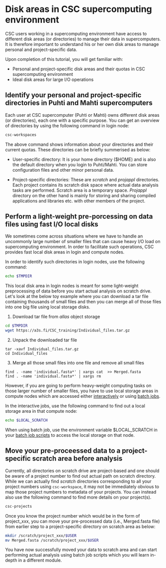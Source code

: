 # Disk areas in CSC supercomputing environment

CSC users working in a supercomputing environment have access to different disk areas (or directories) to manage their data in supercomputers. It is therefore important to understand his or her own disk areas to manage personal and project-specific data.

Upon completion of this tutorial, you will get familiar with:
- Personal and project-specific disk areas and their quotas in CSC supercomputing environment
- Ideal disk areas for large I/O operations

## Identify your personal and project-specific directories in Puhti and Mahti supercomputers

Each user at CSC supercomputer (Puhti or Mahti) owns different disk areas (or directories), each one with a specific purpose. You can get an overview of directories by using the following command in login node:

```bash
csc-workspaces 
```
The above command shows information about your directories and their current quotas. These directories can be briefly summerised as below:

- User-specific directory: It is your home directory ($HOME) and is also the default directory when you login to Puhti/Mahti. You can store configuration files and other minor personal data. 

- Project-specific directories: These are *scratch* and *projappl* directories. Each project contains its scratch disk space where actual data analysis tasks are performed. Scratch area is a temporary space. *Projappl* directory on the other hand is mainly for storing and sharing compiled applications and libraries etc. with other members of the project. 


## Perform a light-weight pre-porcessing on data files using fast I/O local disks

We sometimes come across situations where we have to handle an uncommonly large number of smaller files that can cause heavy I/O load on supercomputing environment. In order to facilitate such operations, CSC provides fast local disk areas in login and compute nodes.

In order to identify such directories in login nodes, use the following command:

```bash
echo $TMPDIR
```
This local disk area in login nodes is meant for some light-weight preprocessing of data before you start actual analysis on scratch drive. Let's look at the below  toy example where you can download a tar file containing thousands of small files and then you can  merge all of those files into one big file using local storage disks.

1. Download tar file from *allas* object storage

```bash 
cd $TMPDIR           
wget https://a3s.fi/CSC_training/Individual_files.tar.gz
```
2. Unpack the downloaded tar file

```
tar -xavf Individual_files.tar.gz
cd Individual_files
```
3. Merge all those small files into one file and remove all small files

```
find . -name 'individual.fasta*' | xargs cat  >> Merged.fasta
find . -name 'individual.fasta*' | xargs rm
```

However, if you are going to perform heavy-weight computing tasks on those larger number of smaller files, you have to use local storage areas in compute nodes which are accessed either [interactively](https://docs.csc.fi/computing/running/interactive-usage/) or using [batch jobs](https://docs.csc.fi/computing/running/creating-job-scripts-puhti).

In the interactive jobs, use the following command to find out a local storage area in that compute node:

```bash
echo $LOCAL_SCRATCH 
```
When using batch job, use the environment variable $LOCAL_SCRATCH in your [batch job scripts](https://docs.csc.fi/computing/running/creating-job-scripts-puhti/#local-storage) to access the local storage on that node.

## Move your pre-proceessed data to a project-specific scratch area before analysis

Currently, all directories on scratch drive are project-based and one should be aware of a project number to find out actual path on scratch directory. While we can actually find *scratch* directories corresponding to all your project numbers using `csc-workspace`, it may not be immediately obvious to map those project numbers to metadata of your projects. You can instead also use the following command to find more details on your project(s).

```bash
csc-projects
```

Once you know the project number which would be in the form of project_xxx, you can move your pre-processed data (i.e., Merged.fasta file) from earlier step to a project-specific directory on scratch area as below:

```bash
mkdir /scratch/project_xxx/$USER
mv Merged.fasta /scratch/project_xxx/$USER
```
You have now successfully moved your data to scratch area and can start performing actual analysis using batch job scripts which you will learn in-depth in a different module.

